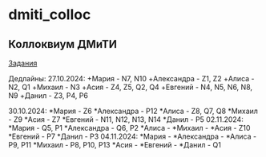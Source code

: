 # dmiti_colloc
## Коллоквиум ДМиТИ

[Задания](https://docs.google.com/document/d/1Dv_6AIhxg_3ezu6VMcEnMpyfRzgym9l8PmE4ULGfjgM/edit?tab=t.0)

Дедлайны:
27.10.2024:
	+Мария - N7, N10
	+Александра - Z1, Z2
	+Алиса - N2, Q1
	+Михаил - N3
	+Асия - Z4, Z5, Q2, Q4
	+Евгений - N4, N5, N6, N8, N9
	+Данил - Z3, P4, P6
	
30.10.2024:
	*Мария - Z6
	*Александра - P12
	*Алиса - Z8, Q7, Q8
	*Михаил - Z9
	*Асия - Z7
	*Евгений - N11, N12, N13, N14
	*Данил - P5
02.11.2024:
	*Мария - Q5, P1
	*Александра - Q6, P2
	*Алиса - 
	*Михаил - 
	*Асия - Z10
	*Евгений - P7
	*Данил - P3
04.11.2024:
	*Мария - 
	*Александра - 
	*Алиса - P9, P11
	*Михаил - P8, P10, P13
	*Асия - 
	*Евгений - 
	*Данил - Q1
	

